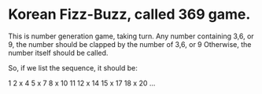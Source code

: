 # Korean Fizz-Buzz, called 369 game.

This is number generation game, taking turn.
Any number containing 3,6, or 9, the number should be clapped by the number of 3,6, or 9
Otherwise, the number itself should be called.

So, if we list the sequence, it should be:

1
2
x
4
5
x
7
8
x
10
11
12
x
14
15
x
17
18
x
20
...
